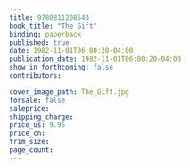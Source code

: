 ```yaml
---
title: 9780811208543
book_title: "The Gift"
binding: paperback
published: true
date: 1982-11-01T06:00:20-04:00
publication_date: 1982-11-01T06:00:20-04:00
show_in_forthcoming: false
contributors:

cover_image_path: The_Gift.jpg
forsale: false
saleprice:
shipping_charge:
price_us: 9.95
price_cn:
trim_size:
page_count:
---
```


